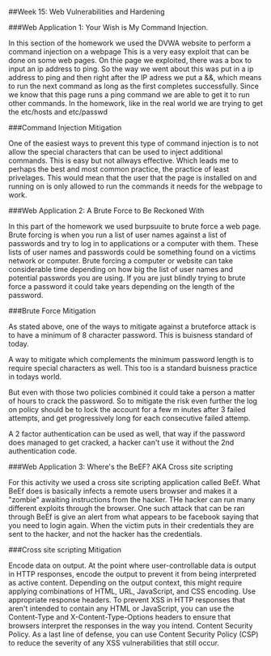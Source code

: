##Week 15: Web Vulnerabilities and Hardening


###Web Application 1: Your Wish is My Command Injection.

In this section of the homework we used the DVWA website to perform a command injection on a webpage This is a very easy exploit that can be done on some web pages. On thie page we exploited, there was a box to input an ip address to ping. 
So the way we went about this was put in a ip address to ping and then right after the IP adress we put a &&, which means to run the next command as long as the first completes successfully. Since we know that this page runs a ping command we are able to get it to run other commands. In the homework, like in the real world we are trying to get the etc/hosts and etc/passwd 



###Command Injection Mitigation

One of the easiest ways to prevent this type of command injection is to not allow the special characters that can be used to inject additional commands. This is easy but not allways effective. Which leads me to perhaps the best and most common practice, the practice of least privelages. This would mean that the user that the page is installed on and running on is only allowed to run the commands it needs for the webpage to work. 


###Web Application 2: A Brute Force to Be Reckoned With

In this part of the homework we used burpsuuite to brute force a web page. Brute forcing is when you run a list of user names against a list of passwords and try to log in to applications or a computer with them. These lists of user names and passwords could be something found on a victims network or computer. Brute forcing a computer or website can take considerable time depending on how big the list of user names and potential passwords you are using. If you are just blindly trying to brute force a password it could take years depending on the length of the password. 


###Brute Force Mitigation 

As stated above, one of the ways to mitigate against a bruteforce attack is to have a minimum of 8 character password. This is buisness standard of today. 

A way to mitigate which complements the minimum password length is to require special characters as well. This too is a standard buisness practice in todays world. 

But even with those two policies combined it could take a person a matter of hours to crack the password. So to mitigate the risk even further the log on policy should be to lock the account for a few m inutes after 3 failed attempts, and get progressively long for each consecutive failed attemp. 

A 2 factor authentication can be used as well, that way if the password does managed to get cracked, a hacker can't use it without the 2nd authentication code. 


###Web Application 3: Where's the BeEF? AKA Cross site scripting

For this activity we used a cross site scripting application called BeEf. What BeEf does is basically infects a remote users browser and makes it a "zombie" awaiting instructions from the hacker. THe hacker can run many different exploits through the browser. One such attack that can be ran through BeEf is give an alert from what appears to be facebook saying that you need to login again. When the victim puts in their credentials they are sent to the hacker, and not the hacker has the credentials. 


###Cross site scripting Mitigation

Encode data on output.
 At the point where user-controllable data is output in HTTP responses, encode the output to prevent it from being interpreted as active content. Depending on the output context, this might require applying combinations of HTML, URL, JavaScript, and CSS encoding.
Use appropriate response headers.
 To prevent XSS in HTTP responses that aren't intended to contain any HTML or JavaScript, you can use the Content-Type and X-Content-Type-Options headers to ensure that browsers interpret the responses in the way you intend.
Content Security Policy.
 As a last line of defense, you can use Content Security Policy (CSP) to reduce the severity of any XSS vulnerabilities that still occur.